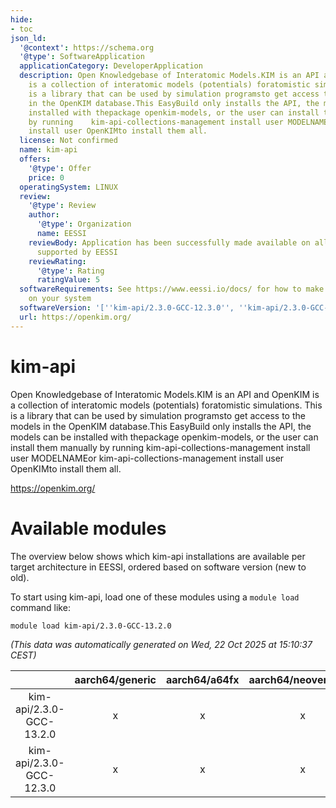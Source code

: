 ```yaml
---
hide:
- toc
json_ld:
  '@context': https://schema.org
  '@type': SoftwareApplication
  applicationCategory: DeveloperApplication
  description: Open Knowledgebase of Interatomic Models.KIM is an API and OpenKIM
    is a collection of interatomic models (potentials) foratomistic simulations.  This
    is a library that can be used by simulation programsto get access to the models
    in the OpenKIM database.This EasyBuild only installs the API, the models can be
    installed with thepackage openkim-models, or the user can install them manually
    by running    kim-api-collections-management install user MODELNAMEor    kim-api-collections-management
    install user OpenKIMto install them all.
  license: Not confirmed
  name: kim-api
  offers:
    '@type': Offer
    price: 0
  operatingSystem: LINUX
  review:
    '@type': Review
    author:
      '@type': Organization
      name: EESSI
    reviewBody: Application has been successfully made available on all architectures
      supported by EESSI
    reviewRating:
      '@type': Rating
      ratingValue: 5
  softwareRequirements: See https://www.eessi.io/docs/ for how to make EESSI available
    on your system
  softwareVersion: '[''kim-api/2.3.0-GCC-12.3.0'', ''kim-api/2.3.0-GCC-13.2.0'']'
  url: https://openkim.org/
---
```


kim-api
=======


Open Knowledgebase of Interatomic Models.KIM is an API and OpenKIM is a collection of interatomic models (potentials) foratomistic simulations.  This is a library that can be used by simulation programsto get access to the models in the OpenKIM database.This EasyBuild only installs the API, the models can be installed with thepackage openkim-models, or the user can install them manually by running    kim-api-collections-management install user MODELNAMEor    kim-api-collections-management install user OpenKIMto install them all.

https://openkim.org/
# Available modules


The overview below shows which kim-api installations are available per target architecture in EESSI, ordered based on software version (new to old).

To start using kim-api, load one of these modules using a `module load` command like:

```shell
module load kim-api/2.3.0-GCC-13.2.0
```

*(This data was automatically generated on Wed, 22 Oct 2025 at 15:10:37 CEST)*

| |aarch64/generic|aarch64/a64fx|aarch64/neoverse_n1|aarch64/neoverse_v1|aarch64/nvidia/grace|x86_64/generic|x86_64/amd/zen2|x86_64/amd/zen3|x86_64/amd/zen4|x86_64/intel/cascadelake|x86_64/intel/haswell|x86_64/intel/icelake|x86_64/intel/sapphirerapids|x86_64/intel/skylake_avx512|
| :---: | :---: | :---: | :---: | :---: | :---: | :---: | :---: | :---: | :---: | :---: | :---: | :---: | :---: | :---: |
|kim-api/2.3.0-GCC-13.2.0|x|x|x|x|x|x|x|x|x|x|x|x|x|x|
|kim-api/2.3.0-GCC-12.3.0|x|x|x|x|x|x|x|x|x|x|x|x|x|x|
